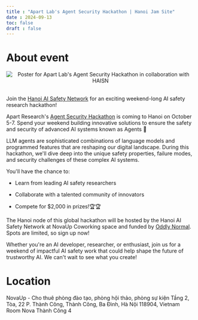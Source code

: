 ```yaml
---
title : "Apart Lab's Agent Security Hackathon | Hanoi Jam Site"
date : 2024-09-13
toc: false
draft : false 
---
```

# About event

<div style="text-align: center;"> 
    <img src="/oct-5-hackathon/poster.png" alt="Poster for Apart Lab's Agent Security Hackathon in collaboration with HAISN" style="display: block; margin: 0 auto; max-width: 100%; height: auto;">
</div>

<br>

Join the [Hanoi AI Safety Network](https://ai-alignment-and-rationality.github.io/) for an exciting 
weekend-long AI safety research hackathon!

Apart Research's [Agent Security Hackathon](https://www.apartresearch.com/event/agent-security-hackathon) 
is coming to Hanoi on October 5-7. Spend your weekend building innovative solutions to ensure the safety 
and security of advanced AI systems known as Agents 🤖

LLM agents are sophisticated combinations of language models and programmed features that are reshaping 
our digital landscape. During this hackathon, we'll dive deep into the unique safety properties, failure 
modes, and security challenges of these complex AI systems.

You'll have the chance to:

- Learn from leading AI safety researchers

- Collaborate with a talented community of innovators

- Compete for $2,000 in prizes!🏆🏆

The Hanoi node of this global hackathon will be hosted by the Hanoi AI Safety Network at 
NovaUp Coworking space and funded by [Oddly Normal](https://oddly-podcast.com/). 
Spots are limited, so sign up now!

Whether you're an AI developer, researcher, or enthusiast, join us for a weekend of impactful AI safety 
work that could help shape the future of trustworthy AI. We can't wait to see what you create!

# Location
NovaUp - Cho thuê phòng đào tạo, phòng hội thảo, phòng sự kiện
Tầng 2, Tòa, 22 P. Thành Công, Thành Công, Ba Đình, Hà Nội 118904, Vietnam
Room Nova Thành Công 4
